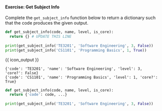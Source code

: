 #### Exercise: Get Subject Info

Complete the `get_subject_info` function below to return a dictionary such that the code produces the given output.

```python
def get_subject_info(code, name, level, is_core):
  return {} # UPDATE THIS LINE
  
print(get_subject_info('TE3201', 'Software Engineering', 3, False))
print(get_subject_info('CS1101', 'Programming Basics', 1, True))
```
{{ icon_output }}
```
{'code': 'TE3201', 'name': 'Software Engineering', 'level': 3, 'core?': False}
{'code': 'CS1101', 'name': 'Programming Basics', 'level': 1, 'core?': True}
```

<panel type="seamless" header="%%:fas-battery-quarter: Partial solution%%">

```python
def get_subject_info(code, name, level, is_core):
  return {'code': code, ...} 
  
print(get_subject_info('TE3201', 'Software Engineering', 3, False))
```

</panel>